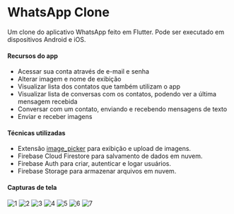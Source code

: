 # WhatsApp Clone

Um clone do aplicativo WhatsApp feito em Flutter. Pode ser executado em dispositivos Android e iOS.



#### Recursos do app

- Acessar sua conta através de e-mail e senha
- Alterar imagem e nome de exibição
- Visualizar lista dos contatos que também utilizam o app
- Visualizar lista de conversas com os contatos, podendo ver a última mensagem recebida
- Conversar com um contato, enviando e recebendo mensagens de texto
- Enviar e receber imagens



#### Técnicas utilizadas

- Extensão [image_picker](https://pub.dev/packages/image_picker) para exibição e upload de imagens.
- Firebase Cloud Firestore para salvamento de dados em nuvem.
- Firebase Auth para criar, autenticar e logar usuários.
- Firebase Storage para armazenar arquivos em nuvem.



#### Capturas de tela

![1](C:\Users\guilh\AndroidStudioProjects\flutter_whatsapp\screenshots\1.png) ![2](C:\Users\guilh\AndroidStudioProjects\flutter_whatsapp\screenshots\2.png) ![3](C:\Users\guilh\AndroidStudioProjects\flutter_whatsapp\screenshots\3.png) ![4](C:\Users\guilh\AndroidStudioProjects\flutter_whatsapp\screenshots\4.png) ![5](C:\Users\guilh\AndroidStudioProjects\flutter_whatsapp\screenshots\5.png) ![6](C:\Users\guilh\AndroidStudioProjects\flutter_whatsapp\screenshots\6.png) ![7](C:\Users\guilh\AndroidStudioProjects\flutter_whatsapp\screenshots\7.png)

